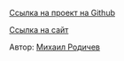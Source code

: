 [Ccылка на проект на Github](https://github.com/rodichevm/zakrivayuschiy-teg-f.git)

[Ссылка на сайт](https://rodichevm.github.io/zakrivayuschiy-teg-f/)

Автор: [Михаил Родичев](https://github.com/rodichevm/)